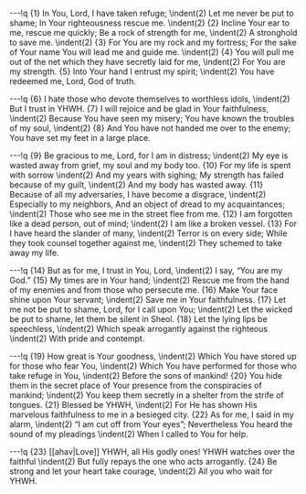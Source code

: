 ---!q
{1} In You, Lord, I have taken refuge;
\indent(2) Let me never be put to shame;
In Your righteousness rescue me.
\indent(2) {2} Incline Your ear to me, rescue me quickly;
Be a rock of strength for me,
\indent(2) A stronghold to save me.
\indent(2) {3} For You are my rock and my fortress;
For the sake of Your name You will lead me and guide me.
\indent(2) {4} You will pull me out of the net which they have secretly laid for me,
\indent(2) For You are my strength.
{5} Into Your hand I entrust my spirit;
\indent(2) You have redeemed me, Lord, God of truth.

---!q
{6} I hate those who devote themselves to worthless idols,
\indent(2) But I trust in YHWH.
{7} I will rejoice and be glad in Your faithfulness,
\indent(2) Because You have seen my misery;
You have known the troubles of my soul,
\indent(2) {8} And You have not handed me over to the enemy;
You have set my feet in a large place.

---!q
{9} Be gracious to me, Lord, for I am in distress;
\indent(2) My eye is wasted away from grief, my soul and my body too.
{10} For my life is spent with sorrow
\indent(2) And my years with sighing;
My strength has failed because of my guilt,
\indent(2) And my body has wasted away.
{11} Because of all my adversaries, I have become a disgrace,
\indent(2) Especially to my neighbors,
And an object of dread to my acquaintances;
\indent(2) Those who see me in the street flee from me.
{12} I am forgotten like a dead person, out of mind;
\indent(2) I am like a broken vessel.
{13} For I have heard the slander of many,
\indent(2) Terror is on every side;
While they took counsel together against me,
\indent(2) They schemed to take away my life.

---!q
{14} But as for me, I trust in You, Lord,
\indent(2) I say, “You are my God.”
{15} My times are in Your hand;
\indent(2) Rescue me from the hand of my enemies and from those who persecute me.
{16} Make Your face shine upon Your servant;
\indent(2) Save me in Your faithfulness.
{17} Let me not be put to shame, Lord, for I call upon You;
\indent(2) Let the wicked be put to shame, let them be silent in Sheol.
{18} Let the lying lips be speechless,
\indent(2) Which speak arrogantly against the righteous
\indent(2) With pride and contempt.

---!q
{19} How great is Your goodness,
\indent(2) Which You have stored up for those who fear You,
\indent(2) Which You have performed for those who take refuge in You,
\indent(2) Before the sons of mankind!
{20} You hide them in the secret place of Your presence from the conspiracies of mankind;
\indent(2) You keep them secretly in a shelter from the strife of tongues.
{21} Blessed be YHWH,
\indent(2) For He has shown His marvelous faithfulness to me in a besieged city.
{22} As for me, I said in my alarm,
\indent(2) “I am cut off from Your eyes”;
Nevertheless You heard the sound of my pleadings
\indent(2) When I called to You for help.

---!q
{23} [[ahav|Love]] YHWH, all His godly ones!
YHWH watches over the faithful
\indent(2) But fully repays the one who acts arrogantly.
{24} Be strong and let your heart take courage,
\indent(2) All you who wait for YHWH.